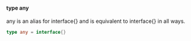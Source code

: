 #### type any

any is an alias for interface{} and is equivalent to interface{} in all
ways.

```go
type any = interface{}
```

